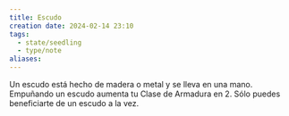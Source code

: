 ```yaml
---
title: Escudo
creation date: 2024-02-14 23:10
tags:
  - state/seedling
  - type/note
aliases:
---
```

Un escudo está hecho de madera o metal y se lleva en una mano. Empuñando un escudo aumenta tu Clase de Armadura en 2. Sólo puedes beneficiarte de un escudo a la vez.